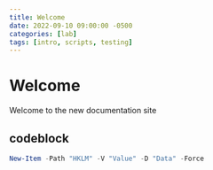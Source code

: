 ```yaml
---
title: Welcome
date: 2022-09-10 09:00:00 -0500
categories: [lab]
tags: [intro, scripts, testing]
---
```


# Welcome 
Welcome to the new documentation site

## codeblock

```powershell
New-Item -Path "HKLM" -V "Value" -D "Data" -Force
```